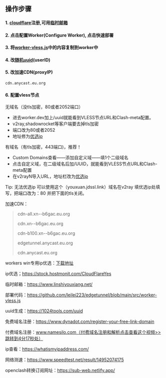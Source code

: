 ## 操作步骤
####  1. [cloudflare](https://dash.cloudflare.com/)注册,可用[临时邮箱](https://www.linshiyouxiang.net/)
####  2. 点击配置Worker(Configure Worker), 点击快速部署
####  3. 将[worker-vless.js](https://github.com/715494637/cloudflare-worker/blob/main/src/worker-vless.js)中的内容复制到worker中
####  4. 改[随机uuid](https://1024tools.com/uuid)(userID)  
####  5. 改加速CDN(proxyIP)
```
cdn.anycast.eu.org
```
####  6. 配置vless节点
无域名（没tls加密，80或者2052端口）
* 进去worker.dev加上/uuid就能看到VLESS节点URL和Clash-meta配置。
* v2ray,shadowrocket等客户端要去掉tls加密
* 端口改为80或者2052
* 地址修为[优选ip](https://stock.hostmonit.com/CloudFlareYes)

有域名（有tls加密，443端口)，推荐！
* Custom Domains查看——添加自定义域——填1个二级域名
* 点击自定义域，在二级域名后加/UUID，就能看到VLESS节点URL和Clash-meta配置
* 在v2rayN导入URL，地址栏改为[优选ip](https://stock.hostmonit.com/CloudFlareYes)


Tip: 无法优选ip 可以使用这个（youxuan.jdssl.link）域名在v2ray 填优选ip处填写，把端口改为：80 并把下面的tls关闭。

加速CDN：
> cdn-all.xn--b6gac.eu.org
> 
> cdn.xn--b6gac.eu.org
> 
> cdn-b100.xn--b6gac.eu.org
> 
> edgetunnel.anycast.eu.org
> 
> cdn.anycast.eu.org 

workers win专用ip优选：[下载地址](https://jdssl.top/wp-content/uploads/2023/07/works%E4%B8%93%E7%94%A8ip%E4%BC%98%E9%80%89.zip)

ip优选；https://stock.hostmonit.com/CloudFlareYes

临时邮箱：https://www.linshiyouxiang.net/

部署代码：https://github.com/leilei223/edgetunnel/blob/main/src/worker-vless.js

uuid生成：https://1024tools.com/uuid

免费域名注册：https://www.dynadot.com/register-your-free-link-domain

付费域名注册：www.namesilo.com（付费域名注册和解析点击查看这个视频>>跳转到4分17秒处）

ip查看：https://whatismyipaddress.com/

网络测速：https://www.speedtest.net/result/14952074175

openclash转换订阅网址：https://sub-web.netlify.app/
